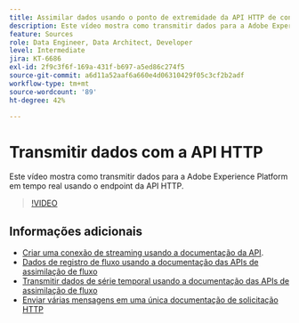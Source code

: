 ```yaml
---
title: Assimilar dados usando o ponto de extremidade da API HTTP de conexão de streaming
description: Este vídeo mostra como transmitir dados para a Adobe Experience Platform em tempo real usando o endpoint da API HTTP.
feature: Sources
role: Data Engineer, Data Architect, Developer
level: Intermediate
jira: KT-6686
exl-id: 2f9c3f6f-169a-431f-b697-a5ed86c274f5
source-git-commit: a6d11a52aaf6a660e4d06310429f05c3cf2b2adf
workflow-type: tm+mt
source-wordcount: '89'
ht-degree: 42%

---
```


# Transmitir dados com a API HTTP

Este vídeo mostra como transmitir dados para a Adobe Experience Platform em tempo real usando o endpoint da API HTTP.

>[!VIDEO](https://video.tv.adobe.com/v/331028?learn=on&enablevpops)

## Informações adicionais

* [Criar uma conexão de streaming usando a documentação da API](https://experienceleague.adobe.com/docs/experience-platform/sources/api-tutorials/create/streaming/http.html?lang=pt-BR).
* [Dados de registro de fluxo usando a documentação das APIs de assimilação de fluxo](https://experienceleague.adobe.com/docs/experience-platform/ingestion/tutorials/streaming-record-data.html?lang=pt-BR)
* [Transmitir dados de série temporal usando a documentação das APIs de assimilação de fluxo](https://experienceleague.adobe.com/docs/experience-platform/ingestion/tutorials/streaming-time-series-data.html?lang=pt-BR)
* [Enviar várias mensagens em uma única documentação de solicitação HTTP](https://experienceleague.adobe.com/docs/experience-platform/ingestion/tutorials/streaming-multiple-messages.html?lang=pt-BR)

